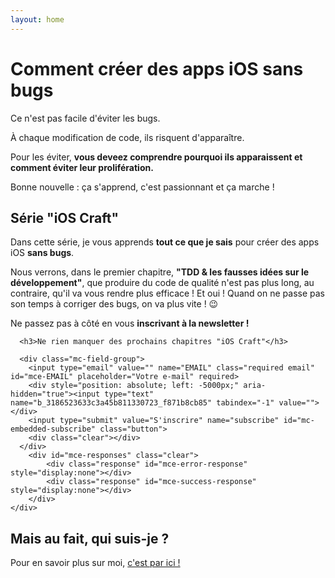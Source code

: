 ```yaml
---
layout: home
---
```


<div></div>

# Comment créer des apps iOS sans bugs

Ce n'est pas facile d'éviter les bugs.

À chaque modification de code, ils risquent d'apparaître.

Pour les éviter, __vous deveez comprendre pourquoi ils apparaissent et comment éviter leur prolifération.__

Bonne nouvelle : ça s'apprend, c'est passionnant et ça marche !

## Série "iOS Craft"

Dans cette série, je vous apprends __tout ce que je sais__ pour créer des apps iOS __sans bugs__.

Nous verrons, dans le premier chapitre, __"TDD & les fausses idées sur le développement"__,
que produire du code de qualité n'est pas plus long, au contraire, qu'il va vous rendre plus
efficace ! Et oui ! Quand on ne passe pas son temps à corriger des bugs, on va plus vite ! 😉

Ne passez pas à côté en vous __inscrivant à la newsletter !__

<div id="mc_embed_signup">
  <form action="https://nverinaud.us14.list-manage.com/subscribe/post?u=3186523633c3a45b811330723&amp;id=f871b8cb85" method="post" id="mc-embedded-subscribe-form" name="mc-embedded-subscribe-form" class="validate" target="_blank" novalidate>
    <div id="mc_embed_signup_scroll">

      <h3>Ne rien manquer des prochains chapitres "iOS Craft"</h3>

      <div class="mc-field-group">
      	<input type="email" value="" name="EMAIL" class="required email" id="mce-EMAIL" placeholder="Votre e-mail" required>
        <div style="position: absolute; left: -5000px;" aria-hidden="true"><input type="text" name="b_3186523633c3a45b811330723_f871b8cb85" tabindex="-1" value=""></div>
        <input type="submit" value="S'inscrire" name="subscribe" id="mc-embedded-subscribe" class="button">
        <div class="clear"></div>
      </div>
    	<div id="mce-responses" class="clear">
    		<div class="response" id="mce-error-response" style="display:none"></div>
    		<div class="response" id="mce-success-response" style="display:none"></div>
    	</div>
    </div>
  </form>
</div>

## Mais au fait, qui suis-je ?

Pour en savoir plus sur moi, [c'est par ici !](/a-propos)
